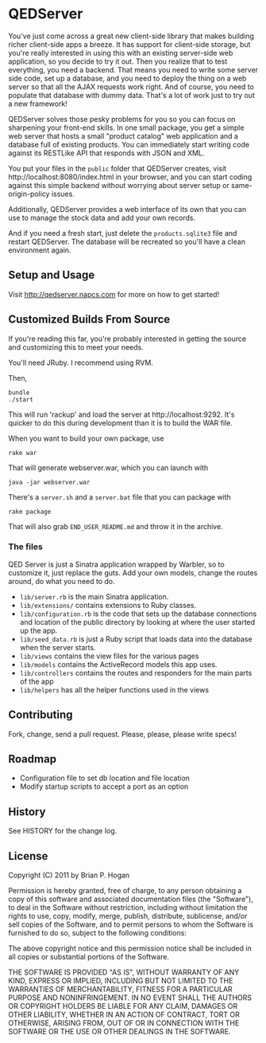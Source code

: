 QEDServer
============

You've just come across a great new client-side library that makes building richer client-side apps a breeze. It has support for client-side storage, but you're really interested in using this with an existing server-side web application, so you decide to try it out. Then you realize that to test everything, you need a backend. That means you need to write some server side code, set up a database, and you need to deploy the thing on a web server so that all the AJAX requests work right. And of course, you need to populate that database with dummy data. That's a lot of work just to try out a new framework!

QEDServer solves those pesky problems for you so you can focus on sharpening your front-end skills. In one small package, you get a simple web server that hosts a small "product catalog" web application and a database full of existing products. You can immediately start writing code against its RESTLike API that responds with JSON and XML.

You put your files in the `public` folder that QEDServer creates, visit http://localhost:8080/index.html in your browser, and you can start coding against this simple backend without worrying about server setup or same-origin-policy issues.

Additionally, QEDServer provides a web interface of its own that you can use to manage the stock data and add your own records. 

And if you need a fresh start, just delete the `products.sqlite3` file and restart QEDServer. The database will be recreated
so you'll have a clean environment again.

Setup and Usage
------
Visit http://qedserver.napcs.com for more on how to get started!

Customized Builds From Source
-------
If you're reading this far, you're probably interested in getting the source and customizing this to meet your needs.

You'll need JRuby. I recommend using RVM.

Then, 

    bundle
    ./start
    
This will run 'rackup' and load the server at http://localhost:9292. It's quicker to do this during development than it is to build the WAR file.

When you want to build your own package, use
    
    rake war

That will generate webserver.war, which you can launch with

    java -jar webserver.war
    
There's a `server.sh` and a `server.bat` file that you can package with

    rake package
    
That will also grab `END_USER_README.md` and throw it in the archive.

### The files
QED Server is just a Sinatra application wrapped by Warbler, so to customize it, just replace the guts. Add your own models, change the routes around, do what you need to do.

* `lib/server.rb` is the main Sinatra application.
* `lib/extensions/` contains extensions to Ruby classes.
* `lib/configuration.rb` is the code that sets up the database connections and location of the public directory by looking at where the user started up the app. 
* `lib/seed_data.rb` is just a Ruby script that loads data into the database when the server starts.
* `lib/views` contains the view files for the various pages
* `lib/models` contains the ActiveRecord models this app uses.
* `lib/controllers` contains the routes and responders for the main parts of the app
* `lib/helpers` has all the helper functions used in the views

Contributing
-----------
Fork, change, send a pull request. Please, please, please write specs!

Roadmap
-------
* Configuration file to set db location and file location
* Modify startup scripts to accept a port as an option

History
------
See HISTORY for the change log.

License
--------

Copyright (C) 2011 by Brian P. Hogan

Permission is hereby granted, free of charge, to any person obtaining a copy
of this software and associated documentation files (the "Software"), to deal
in the Software without restriction, including without limitation the rights
to use, copy, modify, merge, publish, distribute, sublicense, and/or sell
copies of the Software, and to permit persons to whom the Software is
furnished to do so, subject to the following conditions:

The above copyright notice and this permission notice shall be included in
all copies or substantial portions of the Software.

THE SOFTWARE IS PROVIDED "AS IS", WITHOUT WARRANTY OF ANY KIND, EXPRESS OR
IMPLIED, INCLUDING BUT NOT LIMITED TO THE WARRANTIES OF MERCHANTABILITY,
FITNESS FOR A PARTICULAR PURPOSE AND NONINFRINGEMENT. IN NO EVENT SHALL THE
AUTHORS OR COPYRIGHT HOLDERS BE LIABLE FOR ANY CLAIM, DAMAGES OR OTHER
LIABILITY, WHETHER IN AN ACTION OF CONTRACT, TORT OR OTHERWISE, ARISING FROM,
OUT OF OR IN CONNECTION WITH THE SOFTWARE OR THE USE OR OTHER DEALINGS IN
THE SOFTWARE.